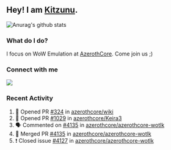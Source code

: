 ## Hey! I am [Kitzunu](https://Github.com/Kitzunu).

![Anurag's github stats](https://github-readme-stats.kitzunu.vercel.app/api?username=Kitzunu&show_icons=true)

### What do I do?

I focus on WoW Emulation at [AzerothCore](https://Github.com/AzerothCore). Come join us ;)

### Connect with me
[![](https://img.shields.io/badge/AzerothCore%20Discord-Connect%20with%20me!-green)](https://discord.com/invite/gkt4y2x)

### Recent Activity

<!--START_SECTION:activity-->
1. 💪 Opened PR [#324](https://github.com/azerothcore/wiki/pull/324) in [azerothcore/wiki](https://github.com/azerothcore/wiki)
2. 💪 Opened PR [#1029](https://github.com/azerothcore/Keira3/pull/1029) in [azerothcore/Keira3](https://github.com/azerothcore/Keira3)
3. 🗣 Commented on [#4135](https://github.com/azerothcore/azerothcore-wotlk/issues/4135) in [azerothcore/azerothcore-wotlk](https://github.com/azerothcore/azerothcore-wotlk)
4. 🎉 Merged PR [#4135](https://github.com/azerothcore/azerothcore-wotlk/pull/4135) in [azerothcore/azerothcore-wotlk](https://github.com/azerothcore/azerothcore-wotlk)
5. ❗️ Closed issue [#4127](https://github.com/azerothcore/azerothcore-wotlk/issues/4127) in [azerothcore/azerothcore-wotlk](https://github.com/azerothcore/azerothcore-wotlk)
<!--END_SECTION:activity-->
